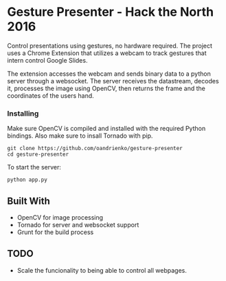 # Gesture Presenter - Hack the North 2016

Control presentations using gestures, no hardware required. The project uses a Chrome Extension that utilizes a webcam to track gestures that intern control Google Slides. 

The extension accesses the webcam and sends binary data to a python server through a websocket. The server receives the datastream, decodes it, processes the image using OpenCV, then returns the frame and the coordinates of the users hand.

### Installing

Make sure OpenCV is compiled and installed with the required Python bindings. Also make sure to insall Tornado with pip.

```
git clone https://github.com/oandrienko/gesture-presenter
cd gesture-presenter

```

To start the server:

```
python app.py
```

## Built With

* OpenCV for image processing
* Tornado for server and websocket support
* Grunt for the build process

## TODO

* Scale the funcionality to being able to control all webpages.